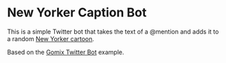 # New Yorker Caption Bot

This is a simple Twitter bot that takes the text of a @mention and adds it to a random [New Yorker cartoon](http://www.newyorker.com/cartoons/random/).

Based on the [Gomix Twitter Bot](https://gomix.com/#!/project/twitterbot) example.
